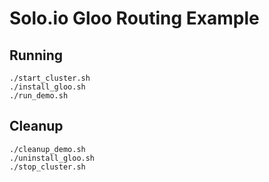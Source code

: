 # Solo.io Gloo Routing Example

## Running

```shell
./start_cluster.sh
./install_gloo.sh
./run_demo.sh
```

## Cleanup

```shell
./cleanup_demo.sh
./uninstall_gloo.sh
./stop_cluster.sh
```
